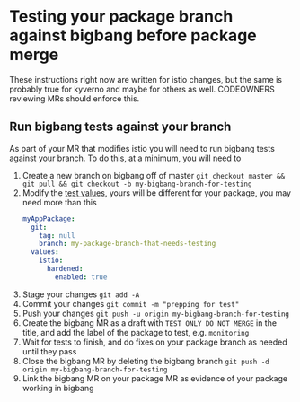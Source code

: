 # Testing your package branch against bigbang before package merge

These instructions right now are written for istio changes, but the same is probably true for kyverno and maybe for others as well. CODEOWNERS reviewing MRs should enforce this.

## Run bigbang tests against your branch
As part of your MR that modifies istio you will need to run bigbang tests against your branch. To do this, at a minimum, you will need to
1. Create a new branch on bigbang off of master `git checkout master && git pull && git checkout -b my-bigbang-branch-for-testing`
1. Modify the [test values](https://repo1.dso.mil/big-bang/bigbang/-/blob/master/tests/test-values.yaml?ref_type=heads), yours will be different for your package, you may need more than this
    ```yaml
    myAppPackage:
      git:
        tag: null
        branch: my-package-branch-that-needs-testing
      values:
        istio:
          hardened:
            enabled: true
    ```
1. Stage your changes `git add -A`
1. Commit your changes `git commit -m "prepping for test"`
1. Push your changes `git push -u origin my-bigbang-branch-for-testing`
1. Create the bigbang MR as a draft with `TEST ONLY DO NOT MERGE` in the title, and add the label of the package to test, e.g. `monitoring`
1. Wait for tests to finish, and do fixes on your package branch as needed until they pass
1. Close the bigbang MR by deleting the bigbang branch `git push -d origin my-bigbang-branch-for-testing`
1. Link the bigbang MR on your package MR as evidence of your package working in bigbang

